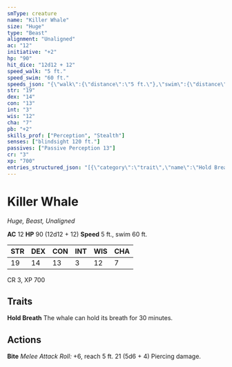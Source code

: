 ```yaml
---
smType: creature
name: "Killer Whale"
size: "Huge"
type: "Beast"
alignment: "Unaligned"
ac: "12"
initiative: "+2"
hp: "90"
hit_dice: "12d12 + 12"
speed_walk: "5 ft."
speed_swim: "60 ft."
speeds_json: "{\"walk\":{\"distance\":\"5 ft.\"},\"swim\":{\"distance\":\"60 ft.\"}}"
str: "19"
dex: "14"
con: "13"
int: "3"
wis: "12"
cha: "7"
pb: "+2"
skills_prof: ["Perception", "Stealth"]
senses: ["blindsight 120 ft."]
passives: ["Passive Perception 13"]
cr: "3"
xp: "700"
entries_structured_json: "[{\"category\":\"trait\",\"name\":\"Hold Breath\",\"text\":\"The whale can hold its breath for 30 minutes.\"},{\"category\":\"action\",\"name\":\"Bite\",\"text\":\"*Melee Attack Roll:* +6, reach 5 ft. 21 (5d6 + 4) Piercing damage.\",\"kind\":\"Melee Attack Roll\",\"to_hit\":\"+6\",\"range\":\"5 ft\",\"damage\":\"21 (5d6 + 4) Piercing\"}]"
---
```


# Killer Whale
*Huge, Beast, Unaligned*

**AC** 12
**HP** 90 (12d12 + 12)
**Speed** 5 ft., swim 60 ft.

| STR | DEX | CON | INT | WIS | CHA |
| --- | --- | --- | --- | --- | --- |
| 19 | 14 | 13 | 3 | 12 | 7 |

CR 3, XP 700

## Traits

**Hold Breath**
The whale can hold its breath for 30 minutes.

## Actions

**Bite**
*Melee Attack Roll:* +6, reach 5 ft. 21 (5d6 + 4) Piercing damage.
